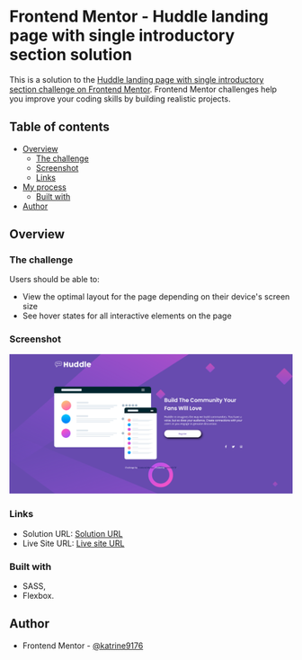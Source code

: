 # Frontend Mentor - Huddle landing page with single introductory section solution

This is a solution to the [Huddle landing page with single introductory section challenge on Frontend Mentor](https://www.frontendmentor.io/challenges/huddle-landing-page-with-a-single-introductory-section-B_2Wvxgi0). Frontend Mentor challenges help you improve your coding skills by building realistic projects. 

## Table of contents

- [Overview](#overview)
  - [The challenge](#the-challenge)
  - [Screenshot](#screenshot)
  - [Links](#links)
- [My process](#my-process)
  - [Built with](#built-with)
- [Author](#author)

## Overview

### The challenge

Users should be able to:

- View the optimal layout for the page depending on their device's screen size
- See hover states for all interactive elements on the page

### Screenshot

![Desktop view](./screenshots/Screenshot%202022-10-28%20at%2021-25-23%20Frontend%20Mentor%20Huddle%20landing%20page%20with%20single%20introductory%20section.png)


### Links

- Solution URL: [Solution URL](https://your-solution-url.com)
- Live Site URL: [Live site URL](https://your-live-site-url.com)


### Built with

- SASS,
- Flexbox.


## Author

- Frontend Mentor - [@katrine9176](https://www.frontendmentor.io/profile/katrine9176)



